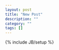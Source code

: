 ```yaml
---
layout: post
title: "New Post"
description: ""
category: ""
tags: []
---
```

{% include JB/setup %}

